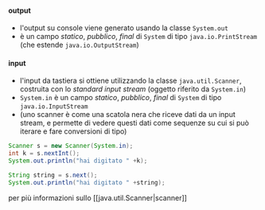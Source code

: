 #### output
- l'output su console viene generato usando la classe `System.out` 
- è un campo *statico*, *pubblico*, *final* di `System` di tipo `java.io.PrintStream` (che estende `java.io.OutputStream`)

#### input
- l'input da tastiera si ottiene utilizzando la classe `java.util.Scanner`, costruita con lo *standard input stream* (oggetto riferito da `System.in`)
- `System.in` è un campo *statico*, *pubblico*, *final* di `System` di tipo `java.io.InputStream`
- (uno scanner è come una scatola nera che riceve dati da un input stream, e permette di vedere questi dati come sequenze su cui si può iterare e fare conversioni di tipo)

```java
Scanner s = new Scanner(System.in);
int k = s.nextInt();
System.out.println("hai digitato " +k);

String string = s.next();
System.out.println("hai digitato " +string);
```

per più informazioni sullo [[java.util.Scanner|scanner]]